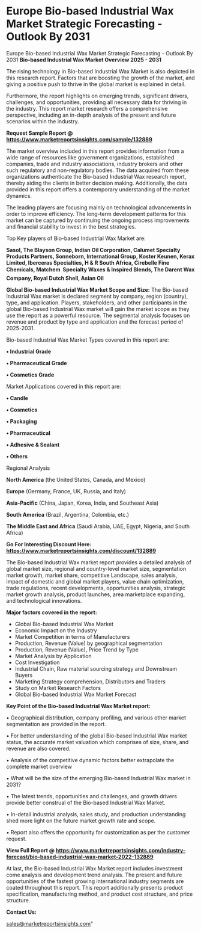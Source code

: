 # Europe Bio-based Industrial Wax Market Strategic Forecasting - Outlook By 2031
 Europe Bio-based Industrial Wax Market Strategic Forecasting - Outlook By 2031
<Strong> Bio-based Industrial Wax Market Overview 2025 - 2031</strong>

The rising technology in Bio-based Industrial Wax Market is also depicted in this research report. Factors that are boosting the growth of the market, and giving a positive push to thrive in the global market is explained in detail.

Furthermore, the report highlights on emerging trends, significant drivers, challenges, and opportunities, providing all necessary data for thriving in the industry. This report market research offers a comprehensive perspective, including an in-depth analysis of the present and future scenarios within the industry.

<strong>Request Sample Report @ <a href=https://www.marketreportsinsights.com/sample/132889>https://www.marketreportsinsights.com/sample/132889</a></strong>

The market overview included in this report provides information from a wide range of resources like government organizations, established companies, trade and industry associations, industry brokers and other such regulatory and non-regulatory bodies. The data acquired from these organizations authenticate the Bio-based Industrial Wax research report, thereby aiding the clients in better decision making. Additionally, the data provided in this report offers a contemporary understanding of the market dynamics.

The leading players are focusing mainly on technological advancements in order to improve efficiency. The long-term development patterns for this market can be captured by continuing the ongoing process improvements and financial stability to invest in the best strategies.

Top Key players of Bio-based Industrial Wax Market are:

<strong>Sasol, The Blayson Group, Indian Oil Corporation, Calumet Specialty Products Partners, Sonneborn, International Group, Koster Keunen, Kerax Limited, Iberceras Specialties, H & R South Africa, Cirebelle Fine Chemicals, Matchem  Specialty Waxes & Inspired Blends, The Darent Wax Company, Royal Dutch Shell, Asian Oil</strong>

<strong><b>Global Bio-based Industrial Wax Market Scope and Size:</b></strong>
The Bio-based Industrial Wax market is declared segment by company, region (country), type, and application. Players, stakeholders, and other participants in the global Bio-based Industrial Wax market will gain the market scope as they use the report as a powerful resource. The segmental analysis focuses on revenue and product by type and application and the forecast period of 2025-2031.

Bio-based Industrial Wax Market Types covered in this report are:

<strong>• Industrial Grade

• Pharmaceutical Grade

• Cosmetics Grade</strong>

Market Applications covered in this report are:

<strong>• Candle

• Cosmetics

• Packaging

• Pharmaceutical

• Adhesive & Sealant

• Others</strong> 

Regional Analysis

<strong>North America</strong> (the United States, Canada, and Mexico)

<strong>Europe</strong> (Germany, France, UK, Russia, and Italy)

<strong>Asia-Pacific</strong> (China, Japan, Korea, India, and Southeast Asia)

<strong>South America</strong> (Brazil, Argentina, Colombia, etc.)

<strong>The Middle East and Africa</strong> (Saudi Arabia, UAE, Egypt, Nigeria, and South Africa)

<strong>Go For Interesting Discount Here: <a href=https://www.marketreportsinsights.com/discount/132889>https://www.marketreportsinsights.com/discount/132889</a></strong>

The Bio-based Industrial Wax market report provides a detailed analysis of global market size, regional and country-level market size, segmentation market growth, market share, competitive Landscape, sales analysis, impact of domestic and global market players, value chain optimization, trade regulations, recent developments, opportunities analysis, strategic market growth analysis, product launches, area marketplace expanding, and technological innovations.

<strong><b>Major factors covered in the report:</b></strong>
<ul>
  <li>Global Bio-based Industrial Wax Market </li>
  <li>Economic Impact on the Industry</li>
  <li>Market Competition in terms of Manufacturers</li>
  <li>Production, Revenue (Value) by geographical segmentation</li>
  <li>Production, Revenue (Value), Price Trend by Type</li>
  <li>Market Analysis by Application</li>
  <li>Cost Investigation</li>
  <li>Industrial Chain, Raw material sourcing strategy and Downstream Buyers</li>
  <li>Marketing Strategy comprehension, Distributors and Traders</li>
  <li>Study on Market Research Factors</li>
  <li>Global Bio-based Industrial Wax Market Forecast</li>
</ul>

<strong><b>Key Point of the Bio-based Industrial Wax Market report:</b></strong>

• Geographical distribution, company profiling, and various other market segmentation are provided in the report.

• For better understanding of the global Bio-based Industrial Wax market status, the accurate market valuation which comprises of size, share, and revenue are also covered.

• Analysis of the competitive dynamic factors better extrapolate the complete market overview

• What will be the size of the emerging Bio-based Industrial Wax market in 2031?

• The latest trends, opportunities and challenges, and growth drivers provide better construal of the Bio-based Industrial Wax Market.

• In-detail industrial analysis, sales study, and production understanding shed more light on the future market growth rate and scope.

• Report also offers the opportunity for customization as per the customer request.

<strong><b>View Full Report @ <a href=https://www.marketreportsinsights.com/industry-forecast/bio-based-industrial-wax-market-2022-132889>https://www.marketreportsinsights.com/industry-forecast/bio-based-industrial-wax-market-2022-132889</a></b></strong>


At last, the Bio-based Industrial Wax Market report includes investment come analysis and development trend analysis. The present and future opportunities of the fastest growing international industry segments are coated throughout this report. This report additionally presents product specification, manufacturing method, and product cost structure, and price structure.

<strong>Contact Us:</strong>

sales@marketreportsinsights.com"
